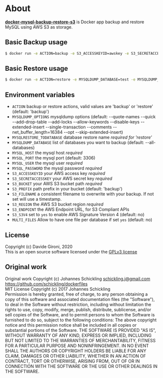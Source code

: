 About
===

**[docker-mysql-backup-restore-s3](https://github.com/davidegironi/docker-mysql-backup-restore-s3)** is Docker app backup and restore MySQL using AWS S3 as storage.

## Basic Backup usage

```sh
$ docker run -e ACTION=backup -e S3_ACCESSKEYID=awskey -e S3_SECRETACCESSKEY=awssecret -e S3_BUCKET=s3bucket -e S3_PREFIX=backup -e S3_REGION=awsregion -e MYSQL_USER=user -e MYSQL_PASSWORD=password -e MYSQL_HOST=localhost -e S3_FILENAME=latestbackup -e MULTI_FILES=yes -davidegironi/docker-mysql-backup-restore-s3
```
## Basic Restore usage

```sh
$ docker run -e ACTION=restore -e MYSQLDUMP_DATABASE=test -e MYSQLDUMP_TODATABASE=newtest -e S3_ACCESSKEYID=awskey -e S3_SECRETACCESSKEY=awssecret -e S3_BUCKET=s3bucket -e S3_REGION=awsregion -e S3_PREFIX=backup -e MYSQL_USER=user -e MYSQL_PASSWORD=password -e MYSQL_HOST=localhost -e S3_FILENAME=latestbackup -e MULTI_FILES=yes -davidegironi/docker-mysql-backup-restore-s3
```

## Environment variables

- `ACTION` backup or restore actions, valid values are 'backup' or 'restore' (default: 'backup')
- `MYSQLDUMP_OPTIONS` mysqldump options (default: --quote-names --quick --add-drop-table --add-locks --allow-keywords --disable-keys --extended-insert --single-transaction --comments --net_buffer_length=16384 --opt --skip-extended-insert)
- `MYSQLRESTORE_TODATABASE` database restore name *required for 'restore'*
- `MYSQLDUMP_DATABASE` list of databases you want to backup (default: --all-databases)
- `MYSQL_HOST` the mysql host *required*
- `MYSQL_PORT` the mysql port (default: 3306)
- `MYSQL_USER` the mysql user *required*
- `MYSQL_PASSWORD` the mysql password *required*
- `S3_ACCESSKEYID` your AWS access key *required*
- `S3_SECRETACCESSKEY` your AWS secret key *required*
- `S3_BUCKET` your AWS S3 bucket path *required*
- `S3_PREFIX` path prefix in your bucket (default: 'backup')
- `S3_FILENAME` a consistent filename to overwrite with your backup. If not set will use a timestamp.
- `S3_REGION` the AWS S3 bucket region *required*
- `S3_ENDPOINT` the AWS Endpoint URL, for S3 Compliant APIs
- `S3_S3V4` set to `yes` to enable AWS Signature Version 4 (default: no)
- `MULTI_FILES` Allow to have one file per database if set `yes` (default: no)

## License

Copyright (c) Davide Gironi, 2020  
This is an open source software licensed under the [GPLv3 license](http://opensource.org/licenses/GPL-3.0)

## Original work

Original work Copyright (c) Johannes Schickling <schickling.j@gmail.com> https://github.com/schickling/dockerfiles  
MIT License Copyright (c) 2017 Johannes Schickling  
Permission is hereby granted, free of charge, to any person obtaining a copy of this software and associated documentation files (the "Software"), to deal in the Software without restriction, including without limitation the rights to use, copy, modify, merge, publish, distribute, sublicense, and/or sell copies of the Software, and to permit persons to whom the Software is furnished to do so, subject to the following conditions: The above copyright notice and this permission notice shall be included in all copies or substantial portions of the Software. THE SOFTWARE IS PROVIDED "AS IS", WITHOUT WARRANTY OF ANY KIND, EXPRESS OR IMPLIED, INCLUDING BUT NOT LIMITED TO THE WARRANTIES OF MERCHANTABILITY, FITNESS FOR A PARTICULAR PURPOSE AND NONINFRINGEMENT. IN NO EVENT SHALL THE AUTHORS OR COPYRIGHT HOLDERS BE LIABLE FOR ANY CLAIM, DAMAGES OR OTHER LIABILITY, WHETHER IN AN ACTION OF CONTRACT, TORT OR OTHERWISE, ARISING FROM, OUT OF OR IN CONNECTION WITH THE SOFTWARE OR THE USE OR OTHER DEALINGS IN THE SOFTWARE.
